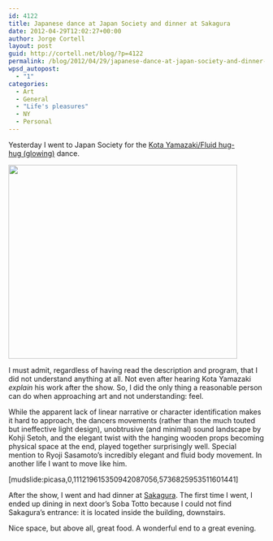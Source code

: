```yaml
---
id: 4122
title: Japanese dance at Japan Society and dinner at Sakagura
date: 2012-04-29T12:02:27+00:00
author: Jorge Cortell
layout: post
guid: http://cortell.net/blog/?p=4122
permalink: /blog/2012/04/29/japanese-dance-at-japan-society-and-dinner-at-sakagura/
wpsd_autopost:
  - "1"
categories:
  - Art
  - General
  - "Life's pleasures"
  - NY
  - Personal
---
```

Yesterday I went to Japan Society for the <a title="http://www.japansociety.org/event_detail?eid=38d0faf9" href="http://www.japansociety.org/event_detail?eid=38d0faf9" target="_blank">Kota Yamazaki/Fluid hug-hug (glowing)</a> dance.

<img class="aligncenter" title="from Japan Society" src="http://www.japansociety.org/resources/legacy/event/Kota2011_JS-0229-Edit-Ryutaro-Mishima_450.jpg" alt="" width="450" height="382" />

I must admit, regardless of having read the description and program, that I did not understand anything at all. Not even after hearing Kota Yamazaki _explain_ his work after the show. So, I did the only thing a reasonable person can do when approaching art and not understanding: feel.

While the apparent lack of linear narrative or character identification makes it hard to approach, the dancers movements (rather than the much touted but ineffective light design), unobtrusive (and minimal) sound landscape by Kohji Setoh, and the elegant twist with the hanging wooden props becoming physical space at the end, played together surprisingly well. Special mention to Ryoji Sasamoto&#8217;s incredibly elegant and fluid body movement. In another life I want to move like him.

[mudslide:picasa,0,111219615350942087056,5736825953511601441]

After the show, I went and had dinner at <a title="http://www.sakagura.com/" href="http://www.sakagura.com/" target="_blank">Sakagura</a>. The first time I went, I ended up dining in next door&#8217;s Soba Totto because I could not find Sakagura&#8217;s entrance: it is located inside the building, downstairs.

Nice space, but above all, great food. A wonderful end to a great evening.